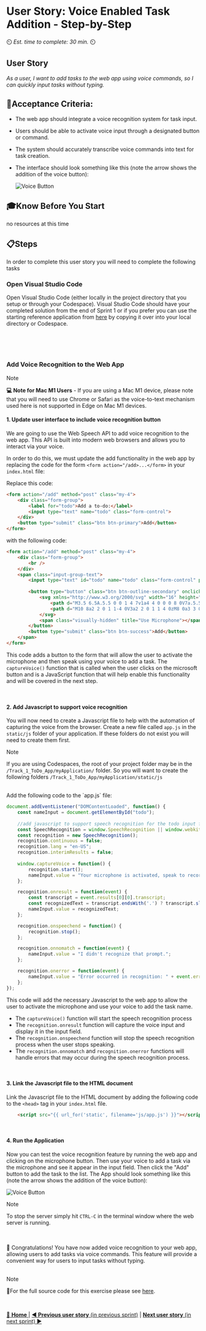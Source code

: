 # User Story: Voice Enabled Task Addition - Step-by-Step
⏲️ _Est. time to complete: 30 min._ ⏲️

## User Story

*As a user, I want to add tasks to the web app using voice commands, so I can quickly input tasks without typing.*

## 🎯Acceptance Criteria:
- The web app should integrate a voice recognition system for task input.
- Users should be able to activate voice input through a designated button or command.
- The system should accurately transcribe voice commands into text for task creation.
- The interface should look something like this  (note the arrow shows the addition of the voice button):

    ![Voice Button](/Track_1_ToDo_App/Sprint-04%20-%20Voice%20To%20Text/images/App_With_Voice_Button.png)

## 🎓Know Before You Start
no resources at this time

## 📋Steps

In order to complete this user story you will need to complete the following tasks

### Open Visual Studio Code
Open Visual Studio Code (either locally in the project directory that you setup or through your Codespace). Visual Studio Code should have your completed solution from the end of Sprint 1 or if you prefer you can use the starting reference application from [here](/Track_1_ToDo_App/Sprint-03%20-%20Database%20Integration/src/app-s03-f01-us01/) by copying it over into your local directory or Codespace. 

<br/>


<br/>

<br/>


### Add Voice Recognition to the Web App

> [!NOTE]
> **💻 Note for Mac M1 Users** - If you are using a Mac M1 device, please note that you will need to use Chrome or Safari as the voice-to-text mechanism used here is not supported in Edge on Mac M1 devices.

#### 1. Update user interface to include voice recognition button
We are going to use the Web Speech API to add voice recognition to the web app. This API is built into modern web browsers and allows you to interact via your voice.  

In order to do this, we must update the add functionality in the web app by replacing the code for the form `<form action="/add>...</form>` in your `index.html` file: 

Replace this code:

```html
<form action="/add" method="post" class="my-4">
    <div class="form-group">
        <label for="todo">Add a to-do:</label>
        <input type="text" name="todo" class="form-control">
    </div>
    <button type="submit" class="btn btn-primary">Add</button>
</form>
```

with the following code:

```html
<form action="/add" method="post" class="my-4">
    <div class="form-group">
        <br />
    </div>
    <span class="input-group-text">
        <input type="text" id="todo" name="todo" class="form-control" placeholder="Add a new task">
                    
        <button type="button" class="btn btn-outline-secondary" onclick="captureVoice()">
            <svg xmlns="http://www.w3.org/2000/svg" width="16" height="16" fill="currentColor"  class="bi bi-mic" viewBox="0 0 16 16">
                <path d="M3.5 6.5A.5.5 0 0 1 4 7v1a4 4 0 0 0 8 0V7a.5.5 0 0 1 1 0v1a5 5 0 0 1-4.5 4.975V15h3a.5.5 0 0 1 0 1h-7a.5.5 0 0 1 0-1h3v-2.025A5 5 0 0 1 3 8V7a.5.5 0 0 1 .5-.5"></path>
                <path d="M10 8a2 2 0 1 1-4 0V3a2 2 0 1 1 4 0zM8 0a3 3 0 0 0-3 3v5a3 3 0 0 0 6 0V3a3 3 0 0 0-3-3"></path>
            </svg>
            <span class="visually-hidden" title="Use Microphone"></span>
        </button>
        <button type="submit" class="btn btn-success">Add</button>
    </span>
</form>
```

This code adds a button to the form that will allow the user to activate the microphone and then speak using your voice to add a task. The `captureVoice()` function that is called when the user clicks on the microsoft button and is a JavaScript function that will help enable this functionality and will be covered in the next step.

<br/>

#### 2. Add Javascript to support voice recognition
You will now need to create a Javascript file to help with the automation of capturing the voice from the browser.  Create a new file called `app.js` in the `static/js` folder of your application.  If these folders do not exist you will need to create them first. 

> [!NOTE]
> If you are using Codespaces, the root of your project folder may be in the `/Track_1_ToDo_App/myApplication/` folder. So you will want to create the following folders `/Track_1_ToDo_App/myApplication/static/js`

<br/>
Add the following code to the `app.js` file:

```javascript
document.addEventListener("DOMContentLoaded", function() {
    const nameInput = document.getElementById("todo");
    
    //add javascript to support speech recognition for the todo input field
    const SpeechRecognition = window.SpeechRecognition || window.webkitSpeechRecognition;
    const recognition = new SpeechRecognition();
    recognition.continuous = false;
    recognition.lang = "en-US";
    recognition.interimResults = false;
    
    window.captureVoice = function() {
        recognition.start();
        nameInput.value = "Your microphone is activated, speak to record voice";
    };

    recognition.onresult = function(event) {
        const transcript = event.results[0][0].transcript;
        const recognizedText = transcript.endsWith('.') ? transcript.slice(0, -1) : transcript;
        nameInput.value = recognizedText;
    };

    recognition.onspeechend = function() {
        recognition.stop();
    };

    recognition.onnomatch = function(event) {
        nameInput.value = "I didn't recognize that prompt.";
    };

    recognition.onerror = function(event) {
        nameInput.value = "Error occurred in recognition: " + event.error;
    };
});
```

This code will add the necessary Javascript to the web app to allow the user to activate the microphone and use your voice to add the task name. 
- The `captureVoice()` function will start the speech recognition process
- The `recognition.onresult` function will capture the voice input and display it in the input field. 
- The `recognition.onspeechend` function will stop the speech recognition process when the user stops speaking. 
- The `recognition.onnomatch` and `recognition.onerror` functions will handle errors that may occur during the speech recognition process. 

<br/>

#### 3. Link the Javascript file to the HTML document
Link the Javascript file to the HTML document by adding the following code to the `<head>` tag in your `index.html` file.

```html
    <script src="{{ url_for('static', filename='js/app.js') }}"></script>
```

<br/>

#### 4. Run the Application
Now you can test the voice recognition feature by running the web app and clicking on the microphone button. Then use your voice to add a task via the microphone and see it appear in the input field. Then click the "Add" button to add the task to the list. The App should look something like this  (note the arrow shows the addition of the voice button):

![Voice Button](/Track_1_ToDo_App/Sprint-04%20-%20Voice%20To%20Text/images/App_With_Voice_Button.png)


> [!NOTE]
>To stop the server simply hit `CTRL-C` in the terminal window where the web server is running.

<br/>

<br/>
🎉 Congratulations! You have now added voice recognition to your web app, allowing users to add tasks via voice commands. This feature will provide a convenient way for users to input tasks without typing.

<br/>
<br/>

> [!NOTE]
> 📄For the full source code for this exercise please see [here](/Track_1_ToDo_App/Sprint-04%20-%20Voice%20To%20Text/src/app-s04-f01-us01/).

<br/>

[🔼 **Home** ](/Track_1_ToDo_App/README.md) | [**◀ Previous user story** (in previous sprint)](/Track_1_ToDo_App/Sprint-03%20-%20Database%20Integration/Features%201%20-%20Shift%20task%20storage%20to%20database/User%20Story%201%20-%20Move%20from%20File%20Storage%20to%20database.md) | [**Next user story** (in next sprint) ▶](/Track_1_ToDo_App/Sprint-05%20-%20Advanced%20AI%20recommendations/Feature%201%20-%20Get%20Generative%20AI%20recommendation/User%20Story%201%20-%20Get%20Gen%20AI%20recommendation.md)
